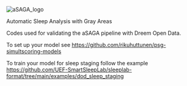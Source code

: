 ![aSAGA_logo](https://github.com/matias-olavi/aSAGA/assets/58652644/52c4e032-fc94-40de-a72a-075270ea5a7b)

Automatic Sleep Analysis with Gray Areas

Codes used for validating the aSAGA pipeline with Dreem Open Data.

To set up your model see https://github.com/rikuhuttunen/psg-simultscoring-models

To train your model for sleep staging follow the example https://github.com/UEF-SmartSleepLab/sleeplab-format/tree/main/examples/dod_sleep_staging

